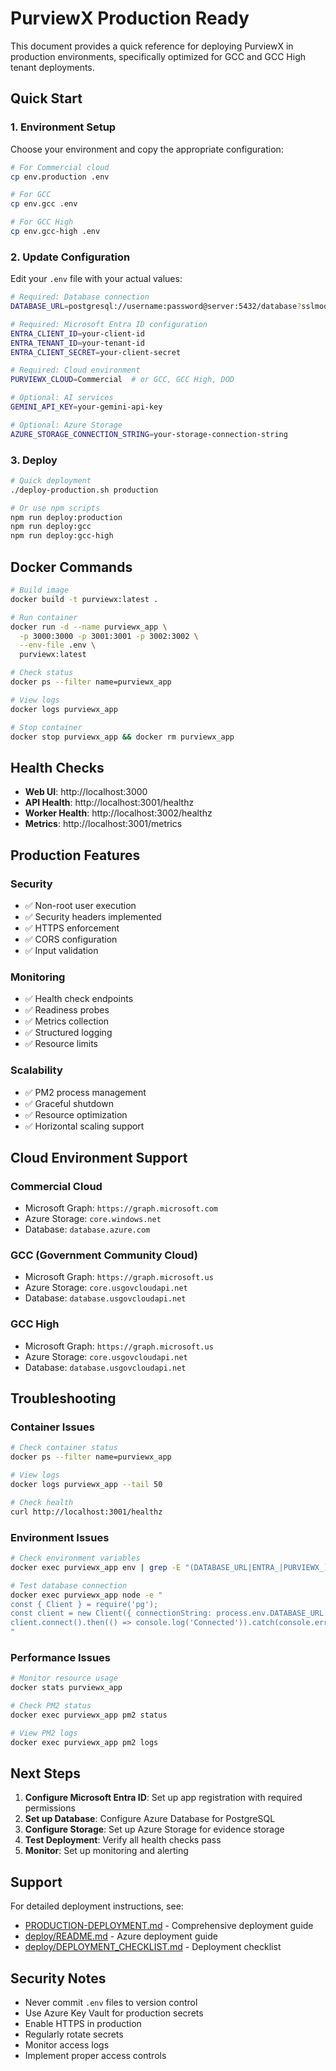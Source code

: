 # PurviewX Production Ready

This document provides a quick reference for deploying PurviewX in production environments, specifically optimized for GCC and GCC High tenant deployments.

## Quick Start

### 1. Environment Setup

Choose your environment and copy the appropriate configuration:

```bash
# For Commercial cloud
cp env.production .env

# For GCC
cp env.gcc .env

# For GCC High
cp env.gcc-high .env
```

### 2. Update Configuration

Edit your `.env` file with your actual values:

```bash
# Required: Database connection
DATABASE_URL=postgresql://username:password@server:5432/database?sslmode=require

# Required: Microsoft Entra ID configuration
ENTRA_CLIENT_ID=your-client-id
ENTRA_TENANT_ID=your-tenant-id
ENTRA_CLIENT_SECRET=your-client-secret

# Required: Cloud environment
PURVIEWX_CLOUD=Commercial  # or GCC, GCC High, DOD

# Optional: AI services
GEMINI_API_KEY=your-gemini-api-key

# Optional: Azure Storage
AZURE_STORAGE_CONNECTION_STRING=your-storage-connection-string
```

### 3. Deploy

```bash
# Quick deployment
./deploy-production.sh production

# Or use npm scripts
npm run deploy:production
npm run deploy:gcc
npm run deploy:gcc-high
```

## Docker Commands

```bash
# Build image
docker build -t purviewx:latest .

# Run container
docker run -d --name purviewx_app \
  -p 3000:3000 -p 3001:3001 -p 3002:3002 \
  --env-file .env \
  purviewx:latest

# Check status
docker ps --filter name=purviewx_app

# View logs
docker logs purviewx_app

# Stop container
docker stop purviewx_app && docker rm purviewx_app
```

## Health Checks

- **Web UI**: http://localhost:3000
- **API Health**: http://localhost:3001/healthz
- **Worker Health**: http://localhost:3002/healthz
- **Metrics**: http://localhost:3001/metrics

## Production Features

### Security
- ✅ Non-root user execution
- ✅ Security headers implemented
- ✅ HTTPS enforcement
- ✅ CORS configuration
- ✅ Input validation

### Monitoring
- ✅ Health check endpoints
- ✅ Readiness probes
- ✅ Metrics collection
- ✅ Structured logging
- ✅ Resource limits

### Scalability
- ✅ PM2 process management
- ✅ Graceful shutdown
- ✅ Resource optimization
- ✅ Horizontal scaling support

## Cloud Environment Support

### Commercial Cloud
- Microsoft Graph: `https://graph.microsoft.com`
- Azure Storage: `core.windows.net`
- Database: `database.azure.com`

### GCC (Government Community Cloud)
- Microsoft Graph: `https://graph.microsoft.us`
- Azure Storage: `core.usgovcloudapi.net`
- Database: `database.usgovcloudapi.net`

### GCC High
- Microsoft Graph: `https://graph.microsoft.us`
- Azure Storage: `core.usgovcloudapi.net`
- Database: `database.usgovcloudapi.net`

## Troubleshooting

### Container Issues
```bash
# Check container status
docker ps --filter name=purviewx_app

# View logs
docker logs purviewx_app --tail 50

# Check health
curl http://localhost:3001/healthz
```

### Environment Issues
```bash
# Check environment variables
docker exec purviewx_app env | grep -E "(DATABASE_URL|ENTRA_|PURVIEWX_)"

# Test database connection
docker exec purviewx_app node -e "
const { Client } = require('pg');
const client = new Client({ connectionString: process.env.DATABASE_URL });
client.connect().then(() => console.log('Connected')).catch(console.error);
"
```

### Performance Issues
```bash
# Monitor resource usage
docker stats purviewx_app

# Check PM2 status
docker exec purviewx_app pm2 status

# View PM2 logs
docker exec purviewx_app pm2 logs
```

## Next Steps

1. **Configure Microsoft Entra ID**: Set up app registration with required permissions
2. **Set up Database**: Configure Azure Database for PostgreSQL
3. **Configure Storage**: Set up Azure Storage for evidence storage
4. **Test Deployment**: Verify all health checks pass
5. **Monitor**: Set up monitoring and alerting

## Support

For detailed deployment instructions, see:
- [PRODUCTION-DEPLOYMENT.md](./PRODUCTION-DEPLOYMENT.md) - Comprehensive deployment guide
- [deploy/README.md](./deploy/README.md) - Azure deployment guide
- [deploy/DEPLOYMENT_CHECKLIST.md](./deploy/DEPLOYMENT_CHECKLIST.md) - Deployment checklist

## Security Notes

- Never commit `.env` files to version control
- Use Azure Key Vault for production secrets
- Enable HTTPS in production
- Regularly rotate secrets
- Monitor access logs
- Implement proper access controls
